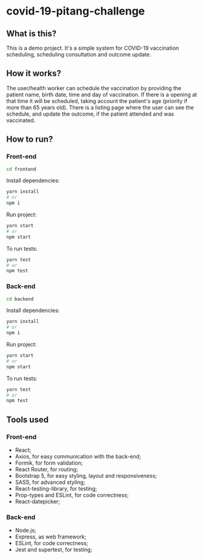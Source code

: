 # covid-19-pitang-challenge

## What is this?
This is a demo project. It's a simple system for COVID-19 vaccination scheduling, scheduling consultation and outcome update.

## How it works?
The user/health worker can schedule the vaccination by providing the patient name, birth date, time and day of vaccination. If there is a opening at that time it will be scheduled, taking account the patient's age (priority if more than 65 years old).
There is a listing page where the user can see the schedule, and update the outcome, if the patient attended and was vaccinated.

## How to run?
### Front-end
``` bash
cd frontend
```
Install dependencies:
```bash
yarn install
# or 
npm i
```
Run project:
```bash
yarn start
# or 
npm start
```
To run tests:
```bash
yarn test
# or 
npm test
```

### Back-end
``` bash
cd backend
```
Install dependencies:
```bash
yarn install
# or 
npm i
```
Run project:
```bash
yarn start
# or 
npm start
```
To run tests:
```bash
yarn test
# or 
npm test
```

## Tools used
### Front-end
- React;
- Axios, for easy communication with the back-end;
- Formik, for form validation;
- React Router, for routing;
- Bootstrap 5, for easy styling, layout and responsiveness;
- SASS, for advanced styling;
- React-testing-library, for testing;
- Prop-types and ESLint, for code correctness;
- React-datepicker;
### Back-end
- Node.js;
- Express, as web framework;
- ESLint, for code correctness;
- Jest and supertest, for testing;
